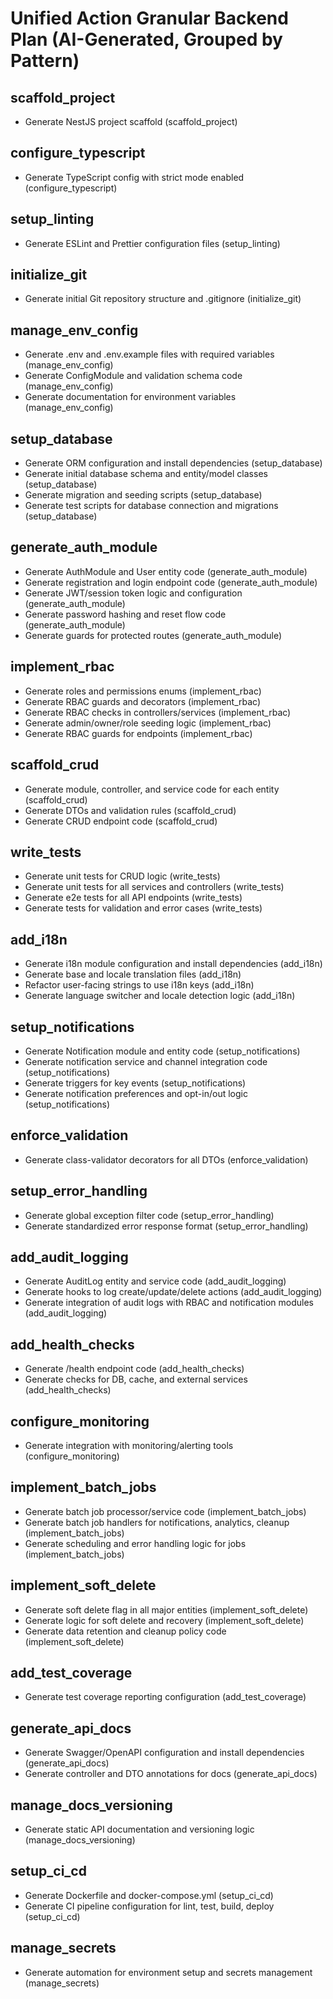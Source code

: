 # Unified Action Granular Backend Plan (AI-Generated, Grouped by Pattern)

## scaffold_project
- Generate NestJS project scaffold (scaffold_project)

## configure_typescript
- Generate TypeScript config with strict mode enabled (configure_typescript)

## setup_linting
- Generate ESLint and Prettier configuration files (setup_linting)

## initialize_git
- Generate initial Git repository structure and .gitignore (initialize_git)

## manage_env_config
- Generate .env and .env.example files with required variables (manage_env_config)
- Generate ConfigModule and validation schema code (manage_env_config)
- Generate documentation for environment variables (manage_env_config)

## setup_database
- Generate ORM configuration and install dependencies (setup_database)
- Generate initial database schema and entity/model classes (setup_database)
- Generate migration and seeding scripts (setup_database)
- Generate test scripts for database connection and migrations (setup_database)

## generate_auth_module
- Generate AuthModule and User entity code (generate_auth_module)
- Generate registration and login endpoint code (generate_auth_module)
- Generate JWT/session token logic and configuration (generate_auth_module)
- Generate password hashing and reset flow code (generate_auth_module)
- Generate guards for protected routes (generate_auth_module)

## implement_rbac
- Generate roles and permissions enums (implement_rbac)
- Generate RBAC guards and decorators (implement_rbac)
- Generate RBAC checks in controllers/services (implement_rbac)
- Generate admin/owner/role seeding logic (implement_rbac)
- Generate RBAC guards for endpoints (implement_rbac)

## scaffold_crud
- Generate module, controller, and service code for each entity (scaffold_crud)
- Generate DTOs and validation rules (scaffold_crud)
- Generate CRUD endpoint code (scaffold_crud)

## write_tests
- Generate unit tests for CRUD logic (write_tests)
- Generate unit tests for all services and controllers (write_tests)
- Generate e2e tests for all API endpoints (write_tests)
- Generate tests for validation and error cases (write_tests)

## add_i18n
- Generate i18n module configuration and install dependencies (add_i18n)
- Generate base and locale translation files (add_i18n)
- Refactor user-facing strings to use i18n keys (add_i18n)
- Generate language switcher and locale detection logic (add_i18n)

## setup_notifications
- Generate Notification module and entity code (setup_notifications)
- Generate notification service and channel integration code (setup_notifications)
- Generate triggers for key events (setup_notifications)
- Generate notification preferences and opt-in/out logic (setup_notifications)

## enforce_validation
- Generate class-validator decorators for all DTOs (enforce_validation)

## setup_error_handling
- Generate global exception filter code (setup_error_handling)
- Generate standardized error response format (setup_error_handling)

## add_audit_logging
- Generate AuditLog entity and service code (add_audit_logging)
- Generate hooks to log create/update/delete actions (add_audit_logging)
- Generate integration of audit logs with RBAC and notification modules (add_audit_logging)

## add_health_checks
- Generate /health endpoint code (add_health_checks)
- Generate checks for DB, cache, and external services (add_health_checks)

## configure_monitoring
- Generate integration with monitoring/alerting tools (configure_monitoring)

## implement_batch_jobs
- Generate batch job processor/service code (implement_batch_jobs)
- Generate batch job handlers for notifications, analytics, cleanup (implement_batch_jobs)
- Generate scheduling and error handling logic for jobs (implement_batch_jobs)

## implement_soft_delete
- Generate soft delete flag in all major entities (implement_soft_delete)
- Generate logic for soft delete and recovery (implement_soft_delete)
- Generate data retention and cleanup policy code (implement_soft_delete)

## add_test_coverage
- Generate test coverage reporting configuration (add_test_coverage)

## generate_api_docs
- Generate Swagger/OpenAPI configuration and install dependencies (generate_api_docs)
- Generate controller and DTO annotations for docs (generate_api_docs)

## manage_docs_versioning
- Generate static API documentation and versioning logic (manage_docs_versioning)

## setup_ci_cd
- Generate Dockerfile and docker-compose.yml (setup_ci_cd)
- Generate CI pipeline configuration for lint, test, build, deploy (setup_ci_cd)

## manage_secrets
- Generate automation for environment setup and secrets management (manage_secrets) 